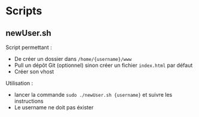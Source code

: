 # Scripts

## newUser.sh

Script permettant :
  - De créer un dossier dans ``` /home/{username}/www ```
  - Pull un dépôt Git (optionnel) sinon créer un fichier ``` index.html ``` par défaut
  - Créer son vhost

Utilisation :
  - lancer la commande ``` sudo ./newUser.sh {username} ``` et suivre les instructions
  - Le username ne doit pas éxister
